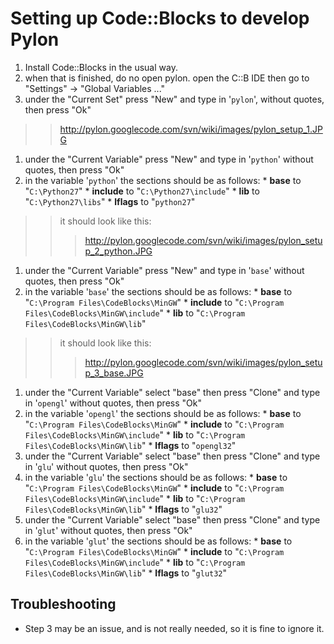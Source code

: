 # Setting up Code::Blocks to develop Pylon #

  1. Install Code::Blocks in the usual way.
  1. when that is finished, do no open pylon. open the C::B IDE then go to "Settings" -> "Global Variables ..."
  1. under the "Current Set" press "New" and type in '`pylon`', without quotes, then press "Ok"
> > http://pylon.googlecode.com/svn/wiki/images/pylon_setup_1.JPG
  1. under the "Current Variable" press "New" and type in '`python`' without quotes, then press "Ok"
  1. in the variable '`python`' the sections should be as follows:
    * **base** to "`C:\Python27`"
    * **include** to "`C:\Python27\include`"
    * **lib** to "`C:\Python27\libs`"
    * **lflags** to "`python27`"
> > it should look like this:
> > > http://pylon.googlecode.com/svn/wiki/images/pylon_setup_2_python.JPG
  1. under the "Current Variable" press "New" and type in '`base`' without quotes, then press "Ok"
  1. in the variable '`base`' the sections should be as follows:
    * **base** to "`C:\Program Files\CodeBlocks\MinGW`"
    * **include** to "`C:\Program Files\CodeBlocks\MinGW\include`"
    * **lib** to "`C:\Program Files\CodeBlocks\MinGW\lib`"

> > it should look like this:
> > > http://pylon.googlecode.com/svn/wiki/images/pylon_setup_3_base.JPG
  1. under the "Current Variable" select "base" then press "Clone" and type in '`opengl`' without quotes, then press "Ok"
  1. in the variable '`opengl`' the sections should be as follows:
    * **base** to "`C:\Program Files\CodeBlocks\MinGW`"
    * **include** to "`C:\Program Files\CodeBlocks\MinGW\include`"
    * **lib** to "`C:\Program Files\CodeBlocks\MinGW\lib`"
    * **lflags** to "`opengl32`"
  1. under the "Current Variable" select "base" then press "Clone" and type in '`glu`' without quotes, then press "Ok"
  1. in the variable '`glu`' the sections should be as follows:
    * **base** to "`C:\Program Files\CodeBlocks\MinGW`"
    * **include** to "`C:\Program Files\CodeBlocks\MinGW\include`"
    * **lib** to "`C:\Program Files\CodeBlocks\MinGW\lib`"
    * **lflags** to "`glu32`"
  1. under the "Current Variable" select "base" then press "Clone" and type in '`glut`' without quotes, then press "Ok"
  1. in the variable '`glut`' the sections should be as follows:
    * **base** to "`C:\Program Files\CodeBlocks\MinGW`"
    * **include** to "`C:\Program Files\CodeBlocks\MinGW\include`"
    * **lib** to "`C:\Program Files\CodeBlocks\MinGW\lib`"
    * **lflags** to "`glut32`"

## Troubleshooting ##
  * Step 3 may be an issue, and is not really needed, so it is fine to ignore it.
